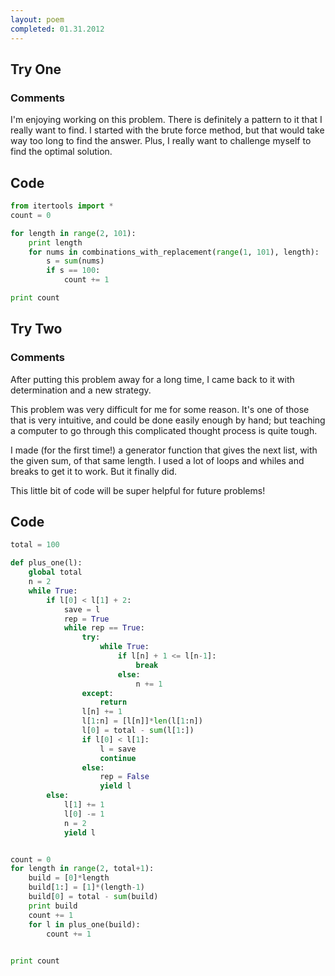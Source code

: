 ```yaml
---
layout: poem
completed: 01.31.2012
---
```


## Try One

### Comments

I'm enjoying working on this problem. There is definitely a pattern to it that
I really want to find. I started with the brute force method, but that would
take way too long to find the answer. Plus, I really want to challenge myself
to find the optimal solution.

## Code

```python
from itertools import *
count = 0

for length in range(2, 101):
	print length
	for nums in combinations_with_replacement(range(1, 101), length):
		s = sum(nums)
		if s == 100:
			count += 1

print count
```

## Try Two

### Comments

After putting this problem away for a long time, I came back to it with
determination and a new strategy.

This problem was very difficult for me for some reason. It's one of those that
is very intuitive, and could be done easily enough by hand; but teaching a
computer to go through this complicated thought process is quite tough.

I made (for the first time!) a generator function that gives the next list,
with the given sum, of that same length. I used a lot of loops and whiles and
breaks to get it to work. But it finally did.

This little bit of code will be super helpful for future problems!

## Code

```python
total = 100

def plus_one(l):
	global total
	n = 2
	while True:
		if l[0] < l[1] + 2:
			save = l
			rep = True
			while rep == True:
				try:
					while True:
						if l[n] + 1 <= l[n-1]:
							break
						else:
							n += 1
				except:
					return
				l[n] += 1
				l[1:n] = [l[n]]*len(l[1:n])
				l[0] = total - sum(l[1:])
				if l[0] < l[1]:
					l = save
					continue
				else:
					rep = False
					yield l
		else:
			l[1] += 1
			l[0] -= 1
			n = 2
			yield l


count = 0
for length in range(2, total+1):
	build = [0]*length
	build[1:] = [1]*(length-1)
	build[0] = total - sum(build)
	print build
	count += 1
	for l in plus_one(build):
		count += 1

	
print count
```
